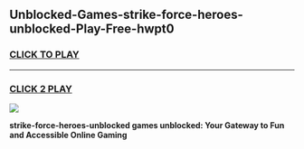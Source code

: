 
## Unblocked-Games-strike-force-heroes-unblocked-Play-Free-hwpt0
<h3>
<a href="https://premium76.site?title=strike-force-heroes-unblocked&ref=21A">CLICK TO PLAY</a></h3>
<hr>

<h3>
<a href="https://premium76.site?title=strike-force-heroes-unblocked&ref=21A">CLICK 2 PLAY</a>
  
</h3>

<a href="https://premium76.site?title=strike-force-heroes-unblocked&ref=21A"><img src="https://clearcache.store/games.png"></a>


**strike-force-heroes-unblocked games unblocked: Your Gateway to Fun and Accessible Online Gaming**
